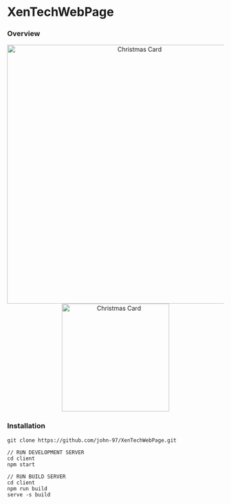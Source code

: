 # XenTechWebPage

### Overview

<p align="center">
  <img src="https://i.imgur.com/LUUiERC.png" width="600" title="Christmas Card">
  <img src="https://i.imgur.com/RjAK5W8.png" width="250" title="Christmas Card">
</p>

### Installation

```
git clone https://github.com/john-97/XenTechWebPage.git

// RUN DEVELOPMENT SERVER
cd client
npm start

// RUN BUILD SERVER
cd client
npm run build
serve -s build
```